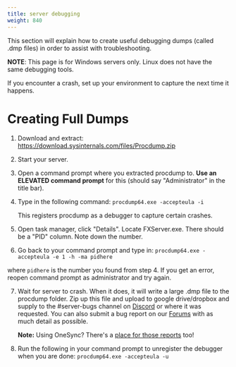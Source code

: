 ```yaml
---
title: server debugging
weight: 840
---
```


This section will explain how to create useful debugging dumps (called .dmp files) in order to assist with troubleshooting.

**NOTE**: This page is for Windows servers only. Linux does not have the same debugging tools.

If you encounter a crash, set up your environment to capture the next time it happens.

# Creating Full Dumps

1) Download and extract: https://download.sysinternals.com/files/Procdump.zip

2) Start your server.

3) Open a command prompt where you extracted procdump to. **Use an ELEVATED command prompt** for this (should say "Administrator" in the title bar).

4) Type in the following command: `procdump64.exe -accepteula -i`

    This registers procdump as a debugger to capture certain crashes.

5) Open task manager, click "Details". Locate FXServer.exe. There should be a "PID" column. Note down the number.

6) Go back to your command prompt and type in: `procdump64.exe -accepteula -e 1 -h -ma pidhere`

where `pidhere` is the number you found from step 4. If you get an error, reopen command prompt as administrator and try again.

7) Wait for server to crash. When it does, it will write a large .dmp file to the procdump folder. Zip up this file and upload to google drive/dropbox and supply to the #server-bugs channel on [Discord](https://discord.gg/GtvkUsc) or where it was requested. You can also submit a bug report on our [Forums](https://forum.fivem.net/c/general-discussion/bug-reports) with as much detail as possible.

   **Note:** Using OneSync? There's a [place for those reports](https://forum.fivem.net/c/general-discussion/1s-reports) too!

8) Run the following in your command prompt to unregister the debugger when you are done: `procdump64.exe -accepteula -u`
